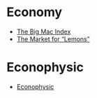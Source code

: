 # Economy

- [The Big Mac Index](https://en.wikipedia.org/wiki/Big_Mac_Index)
- [The Market for “Lemons”](https://fr.wikipedia.org/wiki/The_Market_for_%E2%80%9CLemons%E2%80%9D)

# Econophysic

- [Econophysic](https://fr.m.wikipedia.org/wiki/%C3%89conophysique)
